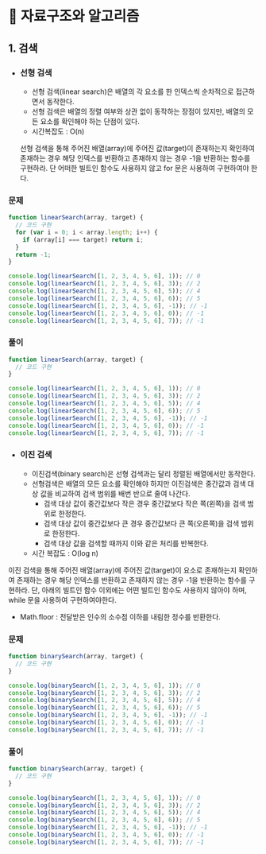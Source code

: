 # 🎈 자료구조와 알고리즘

## 1. 검색

- ### 선형 검색

  - 선형 검색(linear search)은 배열의 각 요소를 한 인덱스씩 순차적으로 접근하면서 동작한다.
  - 선형 검색은 배열의 정렬 여부와 상관 없이 동작하는 장점이 있지만, 배열의 모든 요소를 확인해야 하는 단점이 있다.
  - 시간복잡도 : O(n)

  선형 검색을 통해 주어진 배열(array)에 주어진 값(target)이 존재하는지 확인하여 존재하는 경우 해당 인덱스를 반환하고 존재하지 않는 경우 -1을 반환하는 함수를 구현하라. 단 어떠한 빌트인 함수도 사용하지 않고 for 문은 사용하여 구현하여야 한다.

### 문제

```javascript
function linearSearch(array, target) {
  // 코드 구현
  for (var i = 0; i < array.length; i++) {
    if (array[i] === target) return i;
  }
  return -1;
}

console.log(linearSearch([1, 2, 3, 4, 5, 6], 1)); // 0
console.log(linearSearch([1, 2, 3, 4, 5, 6], 3)); // 2
console.log(linearSearch([1, 2, 3, 4, 5, 6], 5)); // 4
console.log(linearSearch([1, 2, 3, 4, 5, 6], 6)); // 5
console.log(linearSearch([1, 2, 3, 4, 5, 6], -1)); // -1
console.log(linearSearch([1, 2, 3, 4, 5, 6], 0)); // -1
console.log(linearSearch([1, 2, 3, 4, 5, 6], 7)); // -1
```

### 풀이

```javascript
function linearSearch(array, target) {
  // 코드 구현
}

console.log(linearSearch([1, 2, 3, 4, 5, 6], 1)); // 0
console.log(linearSearch([1, 2, 3, 4, 5, 6], 3)); // 2
console.log(linearSearch([1, 2, 3, 4, 5, 6], 5)); // 4
console.log(linearSearch([1, 2, 3, 4, 5, 6], 6)); // 5
console.log(linearSearch([1, 2, 3, 4, 5, 6], -1)); // -1
console.log(linearSearch([1, 2, 3, 4, 5, 6], 0)); // -1
console.log(linearSearch([1, 2, 3, 4, 5, 6], 7)); // -1
```

- ### 이진 검색
  - 이진검색(binary search)은 선형 검색과는 달리 정렬된 배열에서만 동작한다.
  - 선형검색은 배열의 모든 요소를 확인해야 하지만 이진검색은 중간값과 검색 대상 값을 비교하여 검색 범위를 배번 반으로 줄여 나간다.
    - 검색 대상 값이 중간값보다 작은 경우 중간값보다 작은 쪽(왼쪽)을 검색 범위로 한정한다.
    - 검색 대상 값이 중간값보다 큰 경우 중간값보다 큰 쪽(오른쪽)을 검색 범위로 한정한다.
    - 검색 대상 값을 검색할 때까지 이와 같은 처리를 반복한다.
  - 시간 복잡도 : O(log n)

이진 검색을 통해 주어진 배열(array)에 주어진 값(target)이 요소로 존재하는지 확인하여 존재하는 경우 해당 인덱스를 반환하고 존재하지 않는 경우 -1을 반환하는 함수를 구현하라. 단, 아래의 빌트인 함수 이외에는 어떤 빌트인 함수도 사용하지 않아야 하며, while 문을 사용하여 구현하여야한다.

- Math.floor : 전달받은 인수의 소수점 이하를 내림한 정수를 반환한다.

### 문제

```javascript
function binarySearch(array, target) {
  // 코드 구현
}

console.log(binarySearch([1, 2, 3, 4, 5, 6], 1)); // 0
console.log(binarySearch([1, 2, 3, 4, 5, 6], 3)); // 2
console.log(binarySearch([1, 2, 3, 4, 5, 6], 5)); // 4
console.log(binarySearch([1, 2, 3, 4, 5, 6], 6)); // 5
console.log(binarySearch([1, 2, 3, 4, 5, 6], -1)); // -1
console.log(binarySearch([1, 2, 3, 4, 5, 6], 0)); // -1
console.log(binarySearch([1, 2, 3, 4, 5, 6], 7)); // -1
```

### 풀이

```javascript
function binarySearch(array, target) {
  // 코드 구현
}

console.log(binarySearch([1, 2, 3, 4, 5, 6], 1)); // 0
console.log(binarySearch([1, 2, 3, 4, 5, 6], 3)); // 2
console.log(binarySearch([1, 2, 3, 4, 5, 6], 5)); // 4
console.log(binarySearch([1, 2, 3, 4, 5, 6], 6)); // 5
console.log(binarySearch([1, 2, 3, 4, 5, 6], -1)); // -1
console.log(binarySearch([1, 2, 3, 4, 5, 6], 0)); // -1
console.log(binarySearch([1, 2, 3, 4, 5, 6], 7)); // -1
```
